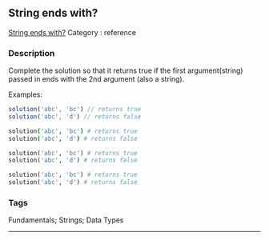 ## String ends with?
[String ends with?](https://www.codewars.com/kata/string-ends-with)
Category : reference

### Description
Complete the solution so that it returns true if the first argument(string) passed in ends with the 2nd argument (also a string). 

Examples:

```javascript
solution('abc', 'bc') // returns true
solution('abc', 'd') // returns false
```
```coffeescript
solution('abc', 'bc') # returns true
solution('abc', 'd') # returns false
```
```python
solution('abc', 'bc') # returns true
solution('abc', 'd') # returns false
```
```ruby
solution('abc', 'bc') # returns true
solution('abc', 'd') # returns false
```

### Tags
Fundamentals; Strings; Data Types

- - -
